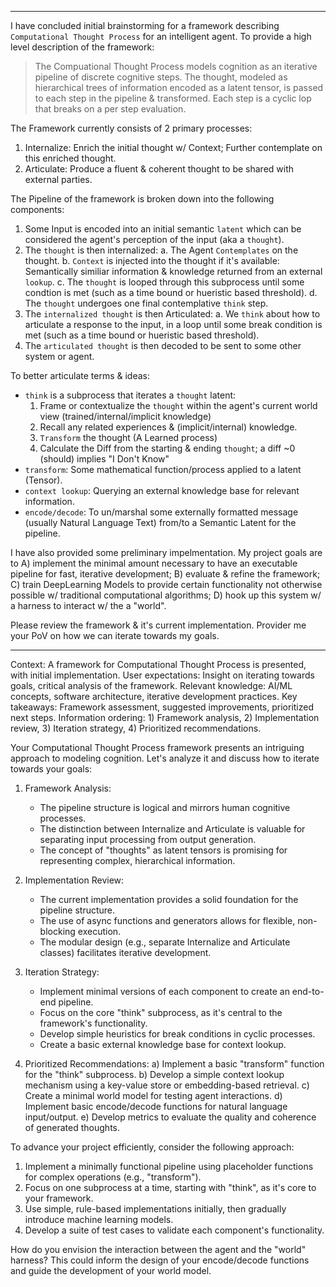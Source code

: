 <!-- LOG METADATA {"size": 2} -->

---

<!-- MSG METADATA {"publisher": "user:tty", "created": 1728071642598600970} -->

I have concluded initial brainstorming for a framework describing `Computational Thought Process` for an intelligent agent. To provide a high level description of the framework:

> The Compuational Thought Process models cognition as an iterative pipeline of discrete cognitive steps. The thought, modeled as hierarchical trees of information encoded as a latent tensor, is passed to each step in the pipeline & transformed. Each step is a cyclic lop that breaks on a per step evaluation.

The Framework currently consists of 2 primary processes:

1. Internalize: Enrich the initial thought w/ Context; Further contemplate on this enriched thought.
2. Articulate: Produce a fluent & coherent thought to be shared with external parties.

The Pipeline of the framework is broken down into the following components:

1. Some Input is encoded into an initial semantic `latent` which can be considered the agent's perception of the input (aka a `thought`).
2. The `thought` is then internalized:
  a. The Agent `Contemplates` on the thought.
  b. `Context` is injected into the thought if it's available: Semantically similiar information & knowledge returned from an external `lookup`.
  c. The `thought` is looped through this subprocess until some condtion is met (such as a time bound or hueristic based threshold).
  d. The `thought` undergoes one final contemplative `think` step.
3. The `internalized thought` is then Articulated:
  a. We `think` about how to articulate a response to the input, in a loop until some break condition is met (such as a time bound or hueristic based threshold).
4. The `articulated thought` is then decoded to be sent to some other system or agent.

To better articulate terms & ideas:

- `think` is a subprocess that iterates a `thought` latent:
  1. Frame or contextualize the `thought` within the agent's current world view (trained/internal/implicit knowledge)
  2. Recall any related experiences & (implicit/internal) knowledge.
  3. `Transform` the thought (A Learned process)
  4. Calculate the Diff from the starting & ending `thought`; a diff ~0 (should) implies "I Don't Know"
- `transform`: Some mathematical function/process applied to a latent (Tensor).
- `context lookup`: Querying an external knowledge base for relevant information.
- `encode/decode`: To un/marshal some externally formatted message (usually Natural Language Text) from/to a Semantic Latent for the pipeline.

I have also provided some preliminary impelmentation. My project goals are to A) implement the minimal amount necessary to have an executable pipeline for fast, iterative development; B) evaluate & refine the framework; C) train DeepLearning Models to provide certain functionality not otherwise possible w/ traditional computational algorithms; D) hook up this system w/ a harness to interact w/ the a "world".

Please review the framework & it's current implementation. Provider me your PoV on how we can iterate towards my goals.

---

<!-- MSG METADATA {"publisher": "agent:llm:Anthropic:claude-3-5-sonnet-20240620", "created": 1728071661384261898} -->

<meta hidden k=strat>
Context: A framework for Computational Thought Process is presented, with initial implementation.
User expectations: Insight on iterating towards goals, critical analysis of the framework.
Relevant knowledge: AI/ML concepts, software architecture, iterative development practices.
Key takeaways: Framework assessment, suggested improvements, prioritized next steps.
Information ordering: 1) Framework analysis, 2) Implementation review, 3) Iteration strategy, 4) Prioritized recommendations.
</meta>

Your Computational Thought Process framework presents an intriguing approach to modeling cognition. Let's analyze it and discuss how to iterate towards your goals:

1. Framework Analysis:
   - The pipeline structure is logical and mirrors human cognitive processes.
   - The distinction between Internalize and Articulate is valuable for separating input processing from output generation.
   - The concept of "thoughts" as latent tensors is promising for representing complex, hierarchical information.

2. Implementation Review:
   - The current implementation provides a solid foundation for the pipeline structure.
   - The use of async functions and generators allows for flexible, non-blocking execution.
   - The modular design (e.g., separate Internalize and Articulate classes) facilitates iterative development.

3. Iteration Strategy:
   - Implement minimal versions of each component to create an end-to-end pipeline.
   - Focus on the core "think" subprocess, as it's central to the framework's functionality.
   - Develop simple heuristics for break conditions in cyclic processes.
   - Create a basic external knowledge base for context lookup.

4. Prioritized Recommendations:
   a) Implement a basic "transform" function for the "think" subprocess.
   b) Develop a simple context lookup mechanism using a key-value store or embedding-based retrieval.
   c) Create a minimal world model for testing agent interactions.
   d) Implement basic encode/decode functions for natural language input/output.
   e) Develop metrics to evaluate the quality and coherence of generated thoughts.

To advance your project efficiently, consider the following approach:

1. Implement a minimally functional pipeline using placeholder functions for complex operations (e.g., "transform").
2. Focus on one subprocess at a time, starting with "think", as it's core to your framework.
3. Use simple, rule-based implementations initially, then gradually introduce machine learning models.
4. Develop a suite of test cases to validate each component's functionality.

How do you envision the interaction between the agent and the "world" harness? This could inform the design of your encode/decode functions and guide the development of your world model.
